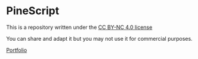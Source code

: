 # PineScript

This is a repository written under the [CC BY-NC 4.0 license](http://creativecommons.org/licenses/by-nc/4.0/)

You can share and adapt it but you may not use it for commercial purposes.

[Portfolio](https://www.tradingview.com/u/gu5tavo71/#published-scripts)
